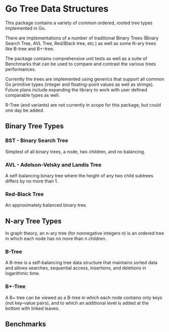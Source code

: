 # Go Tree Data Structures

This package contains a variety of common ordered, rooted tree types implemented in Go.

There are implementations of a number of traditional Binary Trees (Binary Search Tree,
 AVL Tree, Red/Black tree, etc.) as well as some N-ary trees like B-tree and B+-tree.

The package contains comprehensive unit tests as well as a suite of Benchmarks
that can be used to compare and contrast the various trees performances.

Currently the trees are implemented using generics that support all common Go 
primitive types (integer and floating-point values as well as strings). Future plans
include expanding the library to work with user defined comparable types as well.

R-Tree (and variants) are not currently in scope for this package, but could one
day be added.

## Binary Tree Types


### BST - Binary Search Tree

Simplest of all binary trees, a node, two children, and no balancing.

### AVL - Adelson-Velsky and Landis Tree

A self-balancing binary tree where the height of any two child subtrees differs
by no more than 1.

### Red-Black Tree

An approximately balanced binary tree.

## N-ary Tree Types

In graph theory, an n-ary tree (for nonnegative integers n) is an ordered tree in which each node has no more than n children. 

### B-Tree

A B-tree is a self-balancing tree data structure that maintains sorted data and allows searches, sequential access, insertions, and deletions in logarithmic time. 

### B+-Tree

A B+ tree can be viewed as a B-tree in which each node contains only keys (not key–value pairs),
and to which an additional level is added at the bottom with linked leaves.


## Benchmarks


